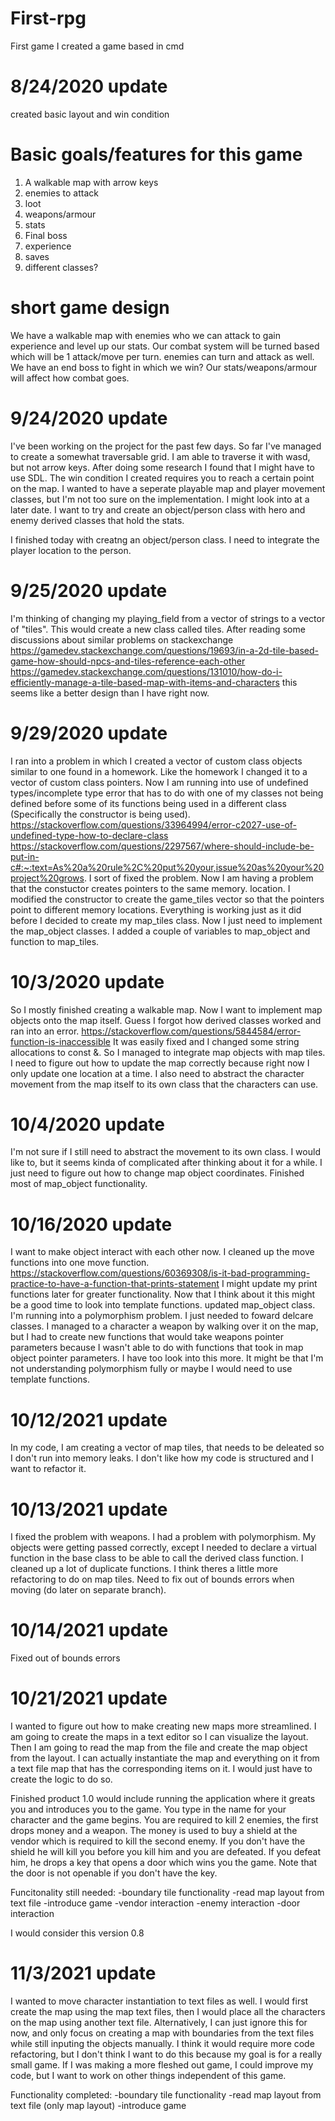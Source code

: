 # First-rpg
First game I created
a game based in cmd

# 8/24/2020 update
created basic layout and win condition

# Basic goals/features for this game
1) A walkable map with arrow keys
2) enemies to attack
3) loot
4) weapons/armour
5) stats
6) Final boss
7) experience
8) saves
9) different classes?

# short game design
We have a walkable map with enemies who we can attack to gain experience and level up our stats. Our combat
system will be turned based which will be 1 attack/move per turn. enemies can turn and attack as well. We have 
an end boss to fight in which we win? Our stats/weapons/armour will affect how combat goes. 

# 9/24/2020 update
I've been working on the project for the past few days. So far I've managed to create a somewhat traversable grid.
I am able to traverse it with wasd, but not arrow keys. After doing some research I found that I might have to 
use SDL. The win condition I created requires you to reach a certain point on the map. I wanted to have a seperate
playable map and player movement classes, but I'm not too sure on the implementation. I might look into at a 
later date. I want to try and create an object/person class with hero and enemy derived classes that hold the 
stats.

I finished today with creatng an object/person class. I need to integrate the player location to the person.

# 9/25/2020 update
I'm thinking of changing my playing_field from a vector of strings to a vector of "tiles". This would create a
new class called tiles. After reading some discussions about similar problems on stackexchange
https://gamedev.stackexchange.com/questions/19693/in-a-2d-tile-based-game-how-should-npcs-and-tiles-reference-each-other
https://gamedev.stackexchange.com/questions/131010/how-do-i-efficiently-manage-a-tile-based-map-with-items-and-characters
this seems like a better design than I have right now.

# 9/29/2020 update
I ran into a problem in which I created a vector of custom class objects similar to one found in a homework. 
Like the homework I changed it to a vector of custom class pointers. Now I am running into use of undefined
types/incomplete type error that has to do with one of my classes not being defined before some of its functions
being used in a different class (Specifically the constructor is being used). 
https://stackoverflow.com/questions/33964994/error-c2027-use-of-undefined-type-how-to-declare-class
https://stackoverflow.com/questions/2297567/where-should-include-be-put-in-c#:~:text=As%20a%20rule%2C%20put%20your,issue%20as%20your%20project%20grows.
I sort of fixed the problem. Now I am having a problem that the constuctor creates pointers to the same memory.
location. 
I modified the constructor to create the game_tiles vector so that the pointers point to different memory 
locations.
Everything is working just as it did before I decided to create my map_tiles class. Now I just need to implement
the map_object classes.
I added a couple of variables to map_object and function to map_tiles.

# 10/3/2020 update
So I mostly finished creating a walkable map. Now I want to implement map objects onto the map itself. Guess
I forgot how derived classes worked and ran into an error.
https://stackoverflow.com/questions/5844584/error-function-is-inaccessible
It was easily fixed and I changed some string allocations to const &.
So I managed to integrate map objects with map tiles. I need to figure out how to update the map correctly
because right now I only update one location at a time. I also need to abstract the character movement from
the map itself to its own class that the characters can use.

# 10/4/2020 update
I'm not sure if I still need to abstract the movement to its own class. I would like to, but it seems kinda of
complicated after thinking about it for a while. I just need to figure out how to change map object coordinates.
Finished most of map_object functionality. 

# 10/16/2020 update
I want to make object interact with each other now.
I cleaned up the move functions into one move function.
https://stackoverflow.com/questions/60369308/is-it-bad-programming-practice-to-have-a-function-that-prints-statement
I might update my print functions later for greater functionality.
Now that I think about it this might be a good time to look into template functions.
updated map_object class.
I'm running into a polymorphism problem. I just needed to foward delcare classes.
I managed to a character a weapon by walking over it on the map, but I had to create new functions that would
take weapons pointer parameters because I wasn't able to do with functions that took in map object pointer
parameters. I have too look into this more. It might be that I'm not understanding polymorphism fully or maybe
I would need to use template functions.

# 10/12/2021 update
In my code, I am creating a vector of map tiles, that needs to be deleated so I don't
run into memory leaks.
I don't like how my code is structured and I want to refactor it.

# 10/13/2021 update
I fixed the problem with weapons. I had a problem with polymorphism. My objects
were getting passed correctly, except I needed to declare a virtual function
in the base class to be able to call the derived class function.
I cleaned up a lot of duplicate functions. I think theres a little more refactoring
to do on map tiles.
Need to fix out of bounds errors when moving (do later on separate branch).

# 10/14/2021 update
Fixed out of bounds errors


# 10/21/2021 update
I wanted to figure out how to make creating new maps more streamlined.
I am going to create the maps in a text editor so I can visualize the layout.
Then I am going to read the map from the file and create the map object from the layout.
I can actually instantiate the map and everything on it from a text file map that has
the corresponding items on it. I would just have to create the logic to do so.

Finished product 1.0 would include running the application where it greats you and 
introduces you to the game. You type in the name for your character and the game begins.
You are required to kill 2 enemies, the first drops money and a weapon. The money is
used to buy a shield at the vendor which is required to kill the second enemy. If you
don't have the shield he will kill you before you kill him and you are defeated. If
you defeat him, he drops a key that opens a door which wins you the game. Note that
the door is not openable if you don't have the key.

Funcitonality still needed:
-boundary tile functionality
-read map layout from text file
-introduce game
-vendor interaction
-enemy interaction
-door interaction

I would consider this version 0.8

# 11/3/2021 update
I wanted to move character instantiation to text files as well. I would first create the map using the map text files, then I would place all the characters on the map using another text file.
Alternatively, I can just ignore this for now, and only focus on creating a map with boundaries from the text files while still inputing the objects manually. I think it would require more code refactoring, but I don't think I want to do this because my goal is for a really small game. If I was making a more fleshed out game, I could improve my code, but I want to work on other things independent of this game.

Functionality completed:
-boundary tile functionality
-read map layout from text file (only map layout)
-introduce game